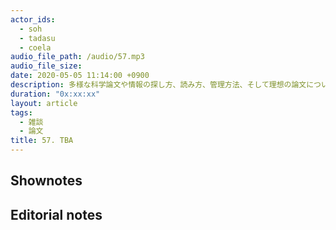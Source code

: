 ```yaml
---
actor_ids:
  - soh
  - tadasu
  - coela
audio_file_path: /audio/57.mp3
audio_file_size: 
date: 2020-05-05 11:14:00 +0900
description: 多様な科学論文や情報の探し方、読み方、管理方法、そして理想の論文について熱っぽく話しました。
duration: "0x:xx:xx"
layout: article
tags:
  - 雑談
  - 論文
title: 57. TBA
---
```


## Shownotes

## Editorial notes

